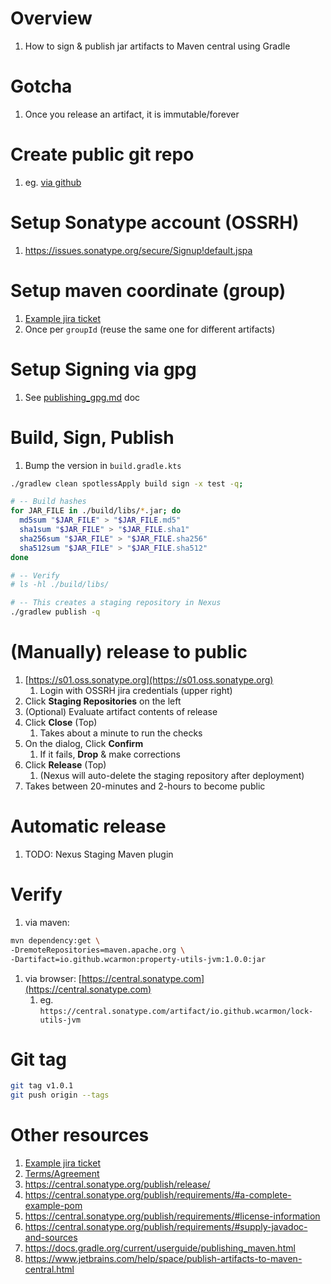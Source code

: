 # Overview
1. How to sign & publish jar artifacts to Maven central using Gradle


# Gotcha
1. Once you release an artifact, it is immutable/forever


# Create public git repo
1. eg. [via github](https://docs.github.com/en/repositories/creating-and-managing-repositories/quickstart-for-repositories)


# Setup Sonatype account (OSSRH)
1. https://issues.sonatype.org/secure/Signup!default.jspa


# Setup maven coordinate (group)
1. [Example jira ticket](https://issues.sonatype.org/browse/OSSRH-97577)
1. Once per `groupId` (reuse the same one for different artifacts)


# Setup Signing via gpg
1. See [publishing_gpg.md](./publishing_gpg.md) doc


# Build, Sign, Publish
1. Bump the version in `build.gradle.kts`
```sh
./gradlew clean spotlessApply build sign -x test -q;

# -- Build hashes
for JAR_FILE in ./build/libs/*.jar; do
  md5sum "$JAR_FILE" > "$JAR_FILE.md5"
  sha1sum "$JAR_FILE" > "$JAR_FILE.sha1"
  sha256sum "$JAR_FILE" > "$JAR_FILE.sha256"
  sha512sum "$JAR_FILE" > "$JAR_FILE.sha512"
done

# -- Verify
# ls -hl ./build/libs/

# -- This creates a staging repository in Nexus
./gradlew publish -q
```


# (Manually) release to public
1. [https://s01.oss.sonatype.org](https://s01.oss.sonatype.org)
    1. Login with OSSRH jira credentials (upper right)
1. Click **Staging Repositories** on the left
1. (Optional) Evaluate artifact contents of release
1. Click **Close** (Top)
    1. Takes about a minute to run the checks
1. On the dialog, Click **Confirm**
    1. If it fails, **Drop** & make corrections
1. Click **Release** (Top)
    1. (Nexus will auto-delete the staging repository after deployment)
1. Takes between 20-minutes and 2-hours to become public


# Automatic release
1. TODO: Nexus Staging Maven plugin


# Verify
1. via maven:
```bash
mvn dependency:get \
-DremoteRepositories=maven.apache.org \
-Dartifact=io.github.wcarmon:property-utils-jvm:1.0.0:jar
```
1. via browser: [https://central.sonatype.com](https://central.sonatype.com)
    1. eg. `https://central.sonatype.com/artifact/io.github.wcarmon/lock-utils-jvm`



# Git tag
```bash
git tag v1.0.1
git push origin --tags
```


# Other resources
1. [Example jira ticket](https://issues.sonatype.org/browse/OSSRH-97577)
1. [Terms/Agreement](https://central.sonatype.org/publish/producer-terms)
1. https://central.sonatype.org/publish/release/
1. https://central.sonatype.org/publish/requirements/#a-complete-example-pom
1. https://central.sonatype.org/publish/requirements/#license-information
1. https://central.sonatype.org/publish/requirements/#supply-javadoc-and-sources
1. https://docs.gradle.org/current/userguide/publishing_maven.html
1. https://www.jetbrains.com/help/space/publish-artifacts-to-maven-central.html
